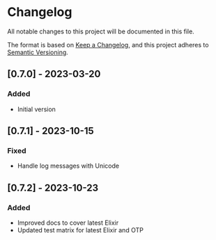 # Changelog
All notable changes to this project will be documented in this file.

The format is based on [Keep a Changelog](https://keepachangelog.com/en/1.0.0/),
and this project adheres to [Semantic Versioning](https://semver.org/spec/v2.0.0.html).

## [0.7.0] - 2023-03-20
### Added
- Initial version

## [0.7.1] - 2023-10-15
### Fixed
- Handle log messages with Unicode

## [0.7.2] - 2023-10-23
### Added
- Improved docs to cover latest Elixir
- Updated test matrix for latest Elixir and OTP

